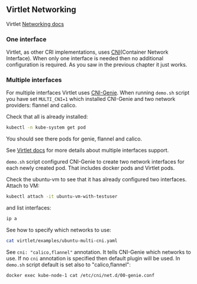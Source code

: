 ## Virtlet Networking

Virtlet [Networking docs](https://github.com/Mirantis/virtlet/blob/master/docs/networking.md)

### One interface

Virtlet, as other CRI implementations, uses [CNI](https://github.com/containernetworking/cni)(Container Network Interface). When only one interface is needed then no additional configuration is required.
As you saw in the previous chapter it just works.

### Multiple interfaces

For multiple interfaces Virtlet uses [CNI-Genie](https://github.com/Huawei-PaaS/CNI-Genie). When running `demo.sh` script you have set `MULTI_CNI=1` which installed CNI-Genie and two network providers: flannel and calico.

Check that all is already installed:

```bash
kubectl -n kube-system get pod
```

You should see there pods for genie, flannel and calico.

See [Virtlet docs](https://github.com/Mirantis/virtlet/blob/master/docs/multiple-interfaces.md) for more details about multiple interfaces support.

`demo.sh` script configured CNI-Genie to create two network interfaces for each newly created pod. That includes docker pods and Virtlet pods.

Check the ubuntu-vm to see that it has already configured two interfaces. Attach to VM:

```bash
kubectl attach -it ubuntu-vm-with-testuser
```

and list interfaces:

```bash
ip a
```

See how to specify which networks to use:

```bash
cat virtlet/examples/ubuntu-multi-cni.yaml
```

See `cni: "calico,flannel"` annotation. It tells CNI-Genie which networks to use. If no `cni` annotation is specified then default plugin will be used.
In `demo.sh` script default is set also to "calico,flannel":

```bash
docker exec kube-node-1 cat /etc/cni/net.d/00-genie.conf
```
